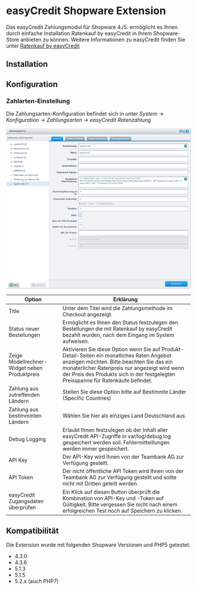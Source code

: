 # easyCredit Shopware Extension

Das easyCredit Zahlungsmodul für Shopware 4./5. ermöglicht es Ihnen durch einfache Installation Ratenkauf by easyCredit in Ihrem Shopware-Store anbieten zu können.
Weitere Informationen zu easyCredit finden Sie unter  [Ratenkauf by easyCredit](https://www.easycredit.de/Ratenkauf.htm)

## Installation

## Konfiguration

### Zahlarten-Einstellung

Die Zahlungsarten-Konfiguration befindet sich in unter *System -> Konfiguration -> Zahlungsarten -> easyCredit Ratenzahlung*

![Zahlarten-Konfiguration](./screenshots/payment_method_settings.png "Zahlarten-Konfiguration")

| Option                                        | Erklärung                                                                                                                                                                                                                                                                       |
|-----------------------------------------------|---------------------------------------------------------------------------------------------------------------------------------------------------------------------------------------------------------------------------------------------------------------------------------|
| Title                                         | Unter dem Titel wird die Zahlungsmethode im Checkout angezeigt.                                                                                                                                                                                                                 |
| Status neuer Bestellungen                     | Ermöglicht es Ihnen den Status festzulegen den Bestellungen die mit Ratenkauf by easyCredit bezahlt wurden, nach dem Eingang im System aufweisen.                                                                                                                               |
| Zeige Modellrechner-Widget neben Produktpreis | Aktivieren Sie diese Option wenn Sie auf Produkt-Detail-Seiten ein monatliches Raten Angebot anzeigen möchten. Bitte beachten Sie das ein monaterlicher Ratenpreis nur angezeigt wird wenn der Preis des Produkts sich in der festgelegten Preisspanne für Ratenkäufe befindet. |
| Zahlung aus zutreffenden Ländern              | Stellen Sie diese Option bitte auf Bestimmte Länder (Specific Countries)                                                                                                                                                                                                        |
| Zahlung aus bestimmmten Ländern               | Wählen Sie hier als einziges Land Deutschland aus.                                                                                                                                                                                                                              |
| Debug Logging                                 | Erlaubt Ihnen festzulegen ob der Inhalt aller easyCredit API-Zugriffe in var/log/debug.log gespeichert werden soll. Fehlermitteillungen werden immer gespeichert.                                                                                                               |
| API Key                                       | Der API-Key wird Ihnen von der Teambank AG zur Verfügung gestellt.                                                                                                                                                                                                              |
| API Token                                     | Der nicht öffentliche API Token wird Ihnen von der Teambank AG zur Verfügung gestellt und sollte nicht mit Dritten geteilt werden.                                                                                                                                              |
| easyCredit Zugangsdaten überprüfen            | Ein Klick auf diesen Button überprüft die Kombination von API-Key und -Token auf Gültigkeit. Bitte vergessen Sie nicht nach einem erfolgreichen Test noch auf Speichern zu klicken.                                                                                             |

## Kompatibilität

Die Extension wurde mit folgenden Shopware Versionen und PHP5 getestet:
* 4.3.0
* 4.3.6
* 5.1.3
* 5.1.5
* 5.2.x (auch PHP7)